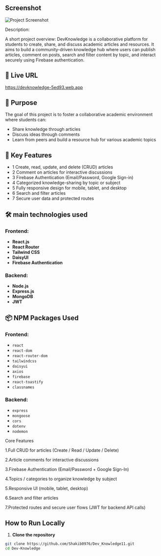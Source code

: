 
## Screenshot
![Project Screenshot](https://i.ibb.co.com/mCQtJbbQ/Screenshot-2025-08-08-190459.png)


Description:

A short project overview: DevKnowledge is a collaborative platform for students to create, share, and discuss academic articles and resources. It aims to build a community-driven knowledge hub where users can publish articles, comment on posts, search and filter content by topic, and interact securely using Firebase authentication.

## 🚀 Live URL

 https://devknowledge-5ed93.web.app

## 🎯 Purpose

The goal of this project is to foster a collaborative academic environment where students can:
- Share knowledge through articles
- Discuss ideas through comments
- Learn from peers and build a resource hub for various academic topics

## 🔑 Key Features

- 1 Create, read, update, and delete (CRUD) articles
- 2 Comment on articles for interactive discussions
- 3 Firebase Authentication (Email/Password, Google Sign-in)
- 4 Categorized knowledge-sharing by topic or subject
- 5 Fully responsive design for mobile, tablet, and desktop
- 6 Search and filter articles
- 7 Secure user data and protected routes


## 🛠  main technologies used

### Frontend:
- **React.js**
- **React Router**
- **Tailwind CSS**
- **DaisyUI**
- **Firebase Authentication**

### Backend:
- **Node.js**
- **Express.js**
- **MongoDB**
- **JWT** 

## 📦 NPM Packages Used

### Frontend:
- `react`
- `react-dom`
- `react-router-dom`
- `tailwindcss`
- `daisyui`
- `axios`
- `firebase`
- `react-toastify`
- `classnames`

### Backend:
- `express`
- `mongoose`
- `cors`
- `dotenv`
- `nodemon`


Core Features

1.Full CRUD for articles (Create / Read / Update / Delete)

2.Article comments for interactive discussions

3.Firebase Authentication (Email/Password + Google Sign-In)

4.Topics / categories to organize knowledge by subject

5.Responsive UI (mobile, tablet, desktop)

6.Search and filter articles

7.Protected routes and secure user flows (JWT for backend API calls)



## How to Run Locally

1. **Clone the repository**
```bash
git clone https://github.com/Shakib0976/Dev_Knowledge11.git
cd Dev-Knowledge
